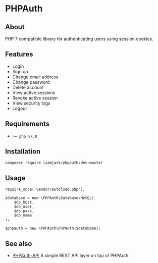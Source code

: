 # PHPAuth

## About

PHP 7 compatible library for authenticating users using session cookies.

## Features

  * Login
  * Sign up
  * Change email address
  * Change password
  * Delete account
  * View active sessions
  * Revoke active session
  * View security logs
  * Logout

## Requirements

* `>= php v7.0`

## Installation

`composer require liamjack/phpauth:dev-master`

## Usage

```
require_once('vendor/autoload.php');

$database = new \PHPAuth\Database\MySQL(
    $db_host,
    $db_user,
    $db_pass,
    $db_name
);

$phpauth = new \PHPAuth\PHPAuth($database);
```

## See also

  * [PHPAuth-API](https://github.com/liamjack/PHPAuth-API)
  A simple REST API layer on top of PHPAuth